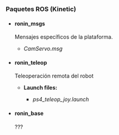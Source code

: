 ### Paquetes ROS (Kinetic)

- #### ronin_msgs
 
  Mensajes específicos de la plataforma.
  
  - *CamServo.msg*
  
- #### ronin_teleop

  Teleoperación remota del robot
  
  - **Launch files:**

    - *ps4_teleop_joy.launch*

- #### ronin_base

  ???
  




